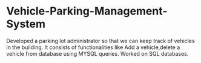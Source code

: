 # Vehicle-Parking-Management-System
Developed a parking lot administrator so that we can keep track of vehicles in the building.
It consists of functionalities like Add a vehicle,delete a vehicle from database using MYSQL queries. Worked on SQL databases.
